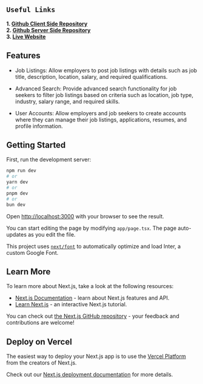 ## `Useful Links`

**1. [Github Client Side Repository](https://github.com/yusuf-khan-swd/study-nest-client)** \
**2. [Github Server Side Repository](https://github.com/yusuf-khan-swd/study-nest-server)** \
**3. [Live Website](https://studynestweb.vercel.app/)**

## Features

- Job Listings: Allow employers to post job listings with details such as job title, description, location, salary, and required qualifications.

- Advanced Search: Provide advanced search functionality for job seekers to filter job listings based on criteria such as location, job type, industry, salary range, and required skills.

- User Accounts: Allow employers and job seekers to create accounts where they can manage their job listings, applications, resumes, and profile information.

## Getting Started

First, run the development server:

```bash
npm run dev
# or
yarn dev
# or
pnpm dev
# or
bun dev
```

Open [http://localhost:3000](http://localhost:3000) with your browser to see the result.

You can start editing the page by modifying `app/page.tsx`. The page auto-updates as you edit the file.

This project uses [`next/font`](https://nextjs.org/docs/basic-features/font-optimization) to automatically optimize and load Inter, a custom Google Font.

## Learn More

To learn more about Next.js, take a look at the following resources:

- [Next.js Documentation](https://nextjs.org/docs) - learn about Next.js features and API.
- [Learn Next.js](https://nextjs.org/learn) - an interactive Next.js tutorial.

You can check out [the Next.js GitHub repository](https://github.com/vercel/next.js/) - your feedback and contributions are welcome!

## Deploy on Vercel

The easiest way to deploy your Next.js app is to use the [Vercel Platform](https://vercel.com/new?utm_medium=default-template&filter=next.js&utm_source=create-next-app&utm_campaign=create-next-app-readme) from the creators of Next.js.

Check out our [Next.js deployment documentation](https://nextjs.org/docs/deployment) for more details.
